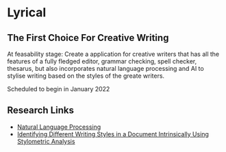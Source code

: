 # Lyrical
## The First Choice For Creative Writing

At feasability stage:
Create a application for creative writers that has all the features of a fully fledged editor, grammar checking, spell checker, thesarus, but also incorporates natural language processing and AI to stylise writing based on the styles of the greate writers.


Scheduled to begin in January 2022

## Research Links
- [Natural Language Processing](https://en.wikipedia.org/wiki/Natural_language_processing)
- [Identifying Different Writing Styles in a Document Intrinsically Using Stylometric Analysis](https://github.com/Hassaan-Elahi/Writing-Styles-Classification-Using-Stylometric-Analysis)
